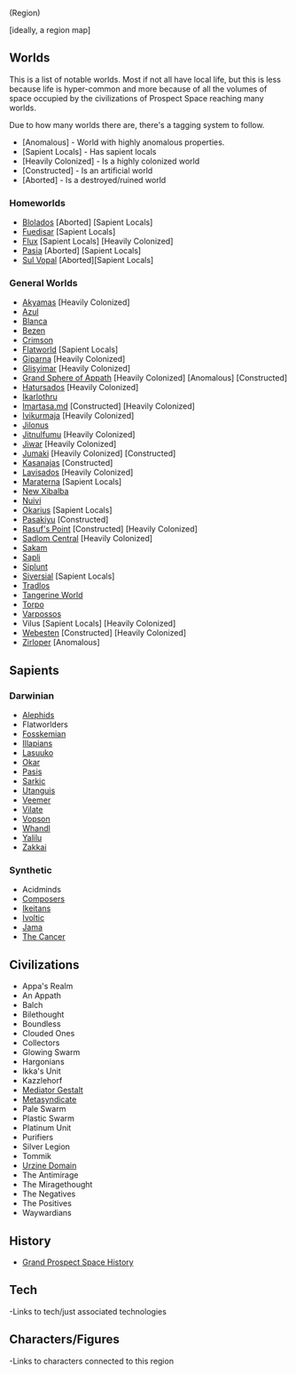 (Region)

[ideally, a region map]

## Worlds

This is a list of notable worlds.  Most if not all have local life, but this is less because life is hyper-common and more because of all the volumes of space occupied by the civilizations of Prospect Space reaching many worlds.

Due to how many worlds there are, there's a tagging system to follow.

* [Anomalous] - World with highly anomalous properties.
* [Sapient Locals] - Has sapient locals
* [Heavily Colonized] - Is a highly colonized world
* [Constructed] - Is an artificial world
* [Aborted] - Is a destroyed/ruined world

### Homeworlds
- [Blolados](../../1_Worlds_Systems/Blolados.md) [Aborted] [Sapient Locals]
- [Fuedisar](../../1_Worlds_Systems/Fuedisar.md) [Sapient Locals]
- [Flux](../../1_Worlds_Systems/Flux.md) [Sapient Locals] [Heavily Colonized]
- [Pasia](../../1_Worlds_Systems/Pasia.md) [Aborted] [Sapient Locals]
- [Sul Vopal](../../1_Worlds_Systems/Sul_Vopal.md) [Aborted][Sapient Locals]

### General Worlds
- [Akyamas](../../1_Worlds_Systems/Akyamas.md) [Heavily Colonized]
- [Azul](../../1_Worlds_Systems/Azul.md)
- [Blanca](../../1_Worlds_Systems/Blanca.md)
- [Bezen](../../1_Worlds_Systems/Bezen.md)
- [Crimson](../../1_Worlds_Systems/Crimson.md)
- [Flatworld](../../1_Worlds_Systems/Flat_World.md) [Sapient Locals]
- [Giparna](../../1_Worlds_Systems/Giparna.md) [Heavily Colonized]
- [Glisyimar](../../1_Worlds_Systems/Glisyimar.md) [Heavily Colonized]
- [Grand Sphere of Appath](../../1_Worlds_Systems/Grand_Sphere_Of_Appath.md) [Heavily Colonized] [Anomalous] [Constructed]
- [Hatursados](../../1_Worlds_Systems/Hatursados.md) [Heavily Colonized]
- [Ikarlothru](../../1_Worlds_Systems/Ikarlothru.md)
- [Imartasa.md](../../1_Worlds_Systems/Imartasa.md) [Constructed] [Heavily Colonized]
- [Ivikurmaja](../../1_Worlds_Systems/Ivikurmaja.md) [Heavily Colonized]
- [Jilonus](../../1_Worlds_Systems/Jilonus.md)
- [Jitnulfumu](../../1_Worlds_Systems/Jitnulfumu.md) [Heavily Colonized]
- [Jiwar](../../1_Worlds_Systems/Jiwar.md) [Heavily Colonized]
- [Jumaki](../../1_Worlds_Systems/Jumaki.md)  [Heavily Colonized] [Constructed]
- [Kasanajas](../../1_Worlds_Systems/Kasanajas.md) [Constructed]
- [Lavisados](../../1_Worlds_Systems/Lavisados.md) [Heavily Colonized]
- [Maraterna](../../1_Worlds_Systems/Maraterna.md) [Sapient Locals]
- [New Xibalba](../../1_Worlds_Systems/Xibalba.md)
- [Nuivi](../../1_Worlds_Systems/Nuivi.md)
- [Okarius](../../1_Worlds_Systems/Okaria.md) [Sapient Locals]
- [Pasakiyu](../../1_Worlds_Systems/Pasakiyu.md) [Constructed]
- [Rasuf's Point](../../1_Worlds_Systems/Rasufs_Point.md) [Constructed] [Heavily Colonized]
- [Sadlom Central](../../1_Worlds_Systems/Sadlom_Central.md) [Heavily Colonized]
- [Sakam](../../1_Worlds_Systems/Sakam.md)
- [Sapli](../../1_Worlds_Systems/Sapli.md)
- [Siplunt](../../1_Worlds_Systems/Siplunt.md)
- [Siversial](../../1_Worlds_Systems/Lamsis.md) [Sapient Locals]
- [Tradlos](../../1_Worlds_Systems/Tradlos.md)
- [Tangerine World](../../1_Worlds_Systems/Tangerine_World.md)
- [Torpo](../../1_Worlds_Systems/Torpo.md)
- [Varpossos](../../1_Worlds_Systems/Varpossos.md)
- Vilus [Sapient Locals] [Heavily Colonized]
- [Webesten](../../1_Worlds_Systems/Webesten.md)  [Constructed] [Heavily Colonized]
- [Zirloper](../../1_Worlds_Systems/Zirloper.md) [Anomalous]

## Sapients

### Darwinian
- [Alephids](../../2_Sapients/Alephid.md)
- Flatworlders
- [Fosskemian](../../2_Sapients/Fosskemians.md)
- [Illapians](../../2_Sapients/Illapian.md)
- [Lasuuko](../../2_Sapients/Lasuuko.md)
- [Okar](../../2_Sapients/Okar.md)
- [Pasis](../../2_Sapients/Pasis.md)
- [Sarkic](../../2_Sapients/Sarkic.md)
- [Utanguis](../../2_Sapients/Cyrawaloc.md)
- [Veemer](../../2_Sapients/Veemer.md)
- [Vilate](../../2_Sapients/Vilate.md)
- [Vopson](../../2_Sapients/Vopson.md)
- [Whandl](../../2_Sapients/Whandl.md)
- [Yalilu](../../2_Sapients/Yalilu.md)
- [Zakkai](../../2_Sapients/Zakkai.md)



### Synthetic

- Acidminds
- [Composers](../../2_Sapients/Synthetic/Composers.md)
- [Ikeitans](../../2_Sapients/Synthetic/Ikeitans.md)
- [Ivoltic](../../2_Sapients/Ivoltic.md)
- [Jama](../../2_Sapients/Synthetic/Jama.md)
- [The Cancer ](../../2_Sapients/Synthetic/Cancer.md)

## Civilizations
- Appa's Realm
- An Appath
- Balch
- Bilethought
- Boundless
- Clouded Ones
- Collectors
- Glowing Swarm
- Hargonians
- Ikka's Unit
- Kazzlehorf
- [Mediator Gestalt](../../3_Civilizations/Mediators.md)
- [Metasyndicate](../../3_Civilizations/Metasyndicate.md)
- Pale Swarm
- Plastic Swarm
- Platinum Unit
- Purifiers
- Silver Legion
- Tommik
- [Urzine Domain](../../3_Civilizations/Waywardians.md)
- The Antimirage
- The Miragethought
- The Negatives
- The Positives
- Waywardians


## History
- [Grand Prospect Space History](../../3_Civilizations/Histories/Prospect_Grand_History.md)
## Tech
-Links to tech/just associated technologies
## Characters/Figures
-Links to characters connected to this region
